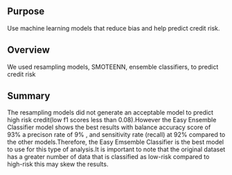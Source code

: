 ## Purpose
Use machine learning models that reduce bias and help predict credit risk.

## Overview
We used resampling models, SMOTEENN, ensemble classifiers, to predict credit risk

## Summary

The resampling models did not generate an acceptable model to predict high risk credit(low f1 scores less than 0.08).However the Easy Ensemble Classifier model shows the best results with balance accuracy score of 93% a precison rate of 9% , and sensitivity rate (recall) at 92% compared to the other models.Therefore, the Easy Emsemble Classifier is the best model to use for this type of analysis.It is important to note that the original dataset has a greater number of data that is classified as low-risk compared to high-risk this may skew the results.
